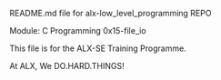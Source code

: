 README.md file for alx-low_level_programming REPO

Module: C Programming
0x15-file_io

This file is for the ALX-SE Training Programme.

At ALX, We DO.HARD.THINGS!
